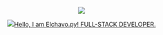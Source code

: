 <p align="center">
  <a href="https://discord.com/users/731636076074106933"><img src="https://img.icons8.com/nolan/2x/discord-logo.png"></a>
</p>

<p align="center">
  <a href="https://github.com/Vparonline/"> <img src="https://i.hizliresim.com/lAuT3p.png" width="%100" weight="%150px">Hello, I am Elchavo.py!
FULL-STACK DEVELOPER.</a>
</p>
